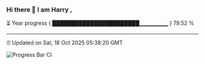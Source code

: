 ### Hi there 👋 I am Harry , 

⏳ Year progress { ███████████████████████▁▁▁▁▁▁▁ } 79.52 %

---

⏰ Updated on Sat, 18 Oct 2025 05:38:20 GMT

![Progress Bar CI](https://github.com/duykhang68/duykhang68/workflows/Progress%20Bar%20CI/badge.svg)
